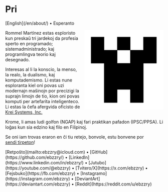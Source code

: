 Pri
===

<div class="center">[English](/en/about/) • Esperanto</div>

<div>
<img src="/images/site/identicon.png" style="float: right; width: 50%; margin: 0px 0px 0px 10px">

Rommel Martínez estas esploristo kun preskaŭ tri jardekoj da profesia sperto en
programado; sistemadministrado; kaj programlingva teorio kaj desegnado.

Interesas al li la konscio, la menso, la realo, la dualismo, kaj komputademismo. Li estas
nune esploranta kiel oni povas uzi modernajn maŝinojn por precizigi la suprajn
limojn de tio, kion oni povas komputi per artefarita inteligenteco. Li estas la
ĉefa afergvida oficisto de [Krei Systems, Inc.](https://krei.systems)

Krome, li amas ludi golfon (NGAP) kaj fari praktikan pafadon (IPSC/PPSA). Li
loĝas kun sia edzino kaj filo en Filipinoj.

Se oni iam trovas eraron en ĉi tiu retejo, bonvole, estu bonvene por
[sendi tirpeton](https://github.com/ebzzry/ebzzry.github.io)!
</div>

<div class="center">
[Retpoŝto](mailto:ebzzry@icloud.com)
 • 
[GitHub](https://github.com/ebzzry/)
 • 
[LinkedIn](https://www.linkedin.com/in/ebzzry/)
 • 
[Jutubo](https://youtube.com/@ebzzry)
 • 
[Tvitero/X](https://x.com/ebzzry)
 • 
[Fejsbuko](https://fb.com/ebzzry)
 • 
[Instagramo](https://instagram.com/ebzzry)
 • 
[DeviantArt](https://deviantart.com/ebzzry)
 • 
[Reddit](https://reddit.com/u/ebzzry)<br>
</div>
